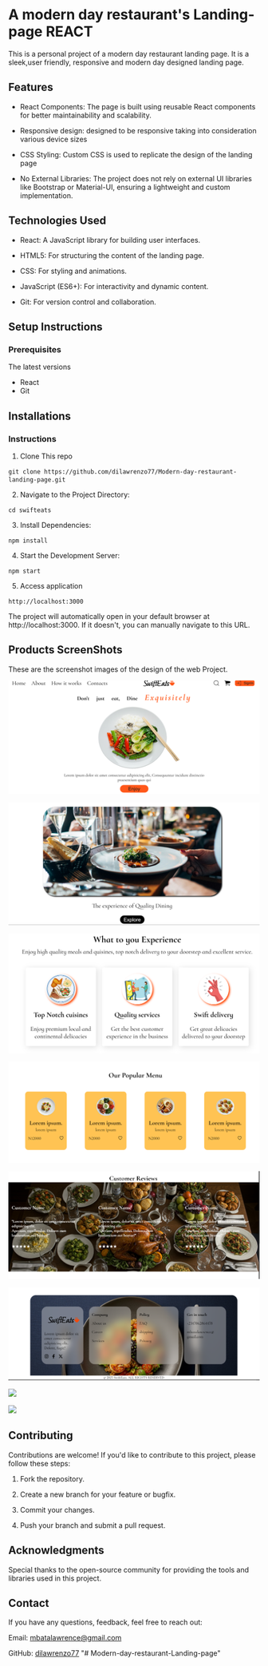 # A modern day restaurant's Landing-page REACT
This is a personal project of a modern day restaurant landing page. It is a sleek,user friendly, responsive and modern day designed landing page.


## Features
+ React Components: The page is built using reusable React components for better maintainability and scalability.

+ Responsive design: designed to be responsive taking into consideration various device sizes

+ CSS Styling: Custom CSS is used to replicate the design of the landing page

+ No External Libraries: The project does not rely on external UI libraries like Bootstrap or Material-UI, ensuring a lightweight and custom implementation.


## Technologies Used
+ React: A JavaScript library for building user interfaces.

+ HTML5: For structuring the content of the landing page.

+ CSS: For styling and animations.

+ JavaScript (ES6+): For interactivity and dynamic content.

+ Git: For version control and collaboration.



## Setup Instructions
### Prerequisites
The latest versions
+ React
+ Git


## Installations
### Instructions
1. Clone This repo
```
git clone https://github.com/dilawrenzo77/Modern-day-restaurant-landing-page.git
```


2. Navigate to the Project Directory:

```
cd swifteats

```
3. Install Dependencies:
```
npm install
```
4. Start the Development Server:
```
npm start
```

5. Access application
```
http://localhost:3000
```
The project will automatically open in your default browser at http://localhost:3000. If it doesn't, you can manually navigate to this URL.



## Products ScreenShots
These are the screenshot images of the design of the web Project.


![](./src/assets/project%20screenShots/pic1.png)

![](./src/assets/project%20screenShots/pic2.png)

![](./src/assets/project%20screenShots/pic3.png)

![](./src/assets/project%20screenShots/pic4.png)

![](./src/assets/project%20screenShots/pic5.png)

![](./src/assets/project%20screenShots/pic6.png)

![](./src/assets/project%20screenShots/pic7.png)

![](./src/assets/project%20screenShots/pic8.png)


## Contributing
Contributions are welcome! If you'd like to contribute to this project, please follow these steps:

1. Fork the repository.

2. Create a new branch for your feature or bugfix.

3. Commit your changes.

4. Push your branch and submit a pull request.

## Acknowledgments
Special thanks to the open-source community for providing the tools and libraries used in this project.


## Contact
If you have any questions, feedback, feel free to reach out:

Email: mbatalawrence@gmail.com

GitHub: [dilawrenzo77](https://github.com/dilawrenzo77) "# Modern-day-restaurant-Landing-page" 
